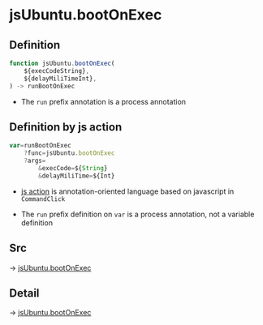 # jsUbuntu.bootOnExec

## Definition

```js.js
function jsUbuntu.bootOnExec(
	${execCodeString},
	${delayMiliTimeInt},
) -> runBootOnExec
```

- The `run` prefix annotation is a process annotation
## Definition by js action

```js.js
var=runBootOnExec
	?func=jsUbuntu.bootOnExec
	?args=
		&execCode=${String}
		&delayMiliTime=${Int}
```

- [js action](#) is annotation-oriented language based on javascript in `CommandClick`

- The `run` prefix definition on `var` is a process annotation, not a variable definition

## Src

-> [jsUbuntu.bootOnExec](https://github.com/puutaro/CommandClick/blob/master/app/src/main/java/com/puutaro/commandclick/fragment_lib/terminal_fragment/js_interface/JsUbuntu.kt#L141)

## Detail

-> [jsUbuntu.bootOnExec](https://github.com/puutaro/CommandClick/blob/master/md/developer/js_interface/details/JsUbuntu/bootOnExec.md)
